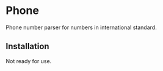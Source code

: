 # Phone
Phone number parser for numbers in international standard.

## Installation
Not ready for use.
